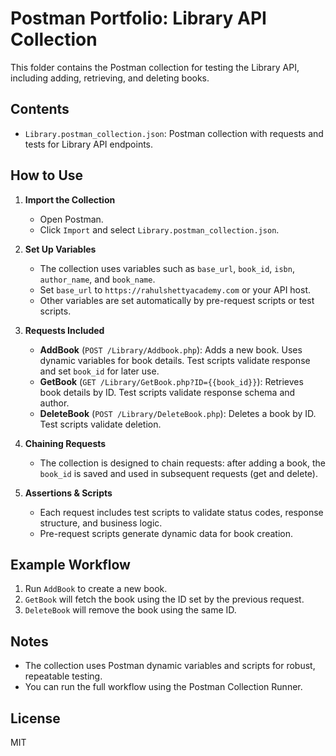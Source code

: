# Postman Portfolio: Library API Collection

This folder contains the Postman collection for testing the Library API, including adding, retrieving, and deleting books.

## Contents

- `Library.postman_collection.json`: Postman collection with requests and tests for Library API endpoints.

## How to Use

1. **Import the Collection**

   - Open Postman.
   - Click `Import` and select `Library.postman_collection.json`.

2. **Set Up Variables**

   - The collection uses variables such as `base_url`, `book_id`, `isbn`, `author_name`, and `book_name`.
   - Set `base_url` to `https://rahulshettyacademy.com` or your API host.
   - Other variables are set automatically by pre-request scripts or test scripts.

3. **Requests Included**

   - **AddBook** (`POST /Library/Addbook.php`): Adds a new book. Uses dynamic variables for book details. Test scripts validate response and set `book_id` for later use.
   - **GetBook** (`GET /Library/GetBook.php?ID={{book_id}}`): Retrieves book details by ID. Test scripts validate response schema and author.
   - **DeleteBook** (`POST /Library/DeleteBook.php`): Deletes a book by ID. Test scripts validate deletion.

4. **Chaining Requests**

   - The collection is designed to chain requests: after adding a book, the `book_id` is saved and used in subsequent requests (get and delete).

5. **Assertions & Scripts**
   - Each request includes test scripts to validate status codes, response structure, and business logic.
   - Pre-request scripts generate dynamic data for book creation.

## Example Workflow

1. Run `AddBook` to create a new book.
2. `GetBook` will fetch the book using the ID set by the previous request.
3. `DeleteBook` will remove the book using the same ID.

## Notes

- The collection uses Postman dynamic variables and scripts for robust, repeatable testing.
- You can run the full workflow using the Postman Collection Runner.

## License

MIT
